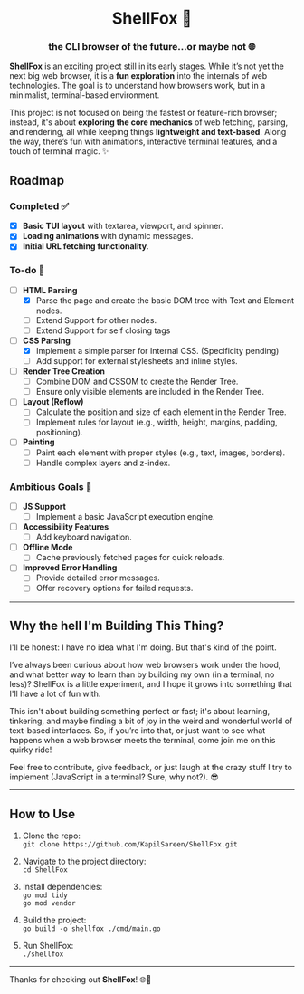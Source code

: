 <p align="center">
  <h1 align="center">ShellFox 🚀</h1>
<h3 align="center">the CLI browser of the future...or maybe not 🌐</h3>
</p>


**ShellFox** is an exciting project still in its early stages. While it’s not yet the next big web browser, it is a **fun exploration** into the internals of web technologies. The goal is to understand how browsers work, but in a minimalist, terminal-based environment.

This project is not focused on being the fastest or feature-rich browser; instead, it's about **exploring the core mechanics** of web fetching, parsing, and rendering, all while keeping things **lightweight and text-based**. Along the way, there’s fun with animations, interactive terminal features, and a touch of terminal magic. ✨



## Roadmap

### Completed ✅
- [x] **Basic TUI layout** with textarea, viewport, and spinner.
- [x] **Loading animations** with dynamic messages.
- [x] **Initial URL fetching functionality**.

### To-do 🚧
- [ ] **HTML Parsing**
  - [x] Parse the page and create the basic DOM tree with Text and Element nodes.
  - [ ] Extend Support for other nodes.
  - [ ] Extend Support for self closing tags
- [ ] **CSS Parsing**
  - [x] Implement a simple parser for Internal CSS. (Specificity pending)
  - [ ] Add support for external stylesheets and inline styles.
- [ ] **Render Tree Creation**
  - [ ] Combine DOM and CSSOM to create the Render Tree.
  - [ ] Ensure only visible elements are included in the Render Tree.
- [ ] **Layout (Reflow)**
  - [ ] Calculate the position and size of each element in the Render Tree.
  - [ ] Implement rules for layout (e.g., width, height, margins, padding, positioning).
- [ ] **Painting**
  - [ ] Paint each element with proper styles (e.g., text, images, borders).
  - [ ] Handle complex layers and z-index.

### Ambitious Goals 📝
- [ ] **JS Support**
  - [ ] Implement a basic JavaScript execution engine.
- [ ] **Accessibility Features**
  - [ ] Add keyboard navigation.
- [ ] **Offline Mode**
  - [ ] Cache previously fetched pages for quick reloads.
- [ ] **Improved Error Handling**
  - [ ] Provide detailed error messages.
  - [ ] Offer recovery options for failed requests.

---

## Why the hell I'm Building This Thing?

I'll be honest: I have no idea what I'm doing. But that's kind of the point.

I’ve always been curious about how web browsers work under the hood, and what better way to learn than by building my own (in a terminal, no less)? ShellFox is a little experiment, and I hope it grows into something that I'll have a lot of fun with. 

This isn't about building something perfect or fast; it's about learning, tinkering, and maybe finding a bit of joy in the weird and wonderful world of text-based interfaces. So, if you’re into that, or just want to see what happens when a web browser meets the terminal, come join me on this quirky ride!

Feel free to contribute, give feedback, or just laugh at the crazy stuff I try to implement (JavaScript in a terminal? Sure, why not?). 😎

---

## How to Use

1. Clone the repo:  
   `git clone https://github.com/KapilSareen/ShellFox.git`

2. Navigate to the project directory:  
   `cd ShellFox`

3. Install dependencies:  
   `go mod tidy`  
   `go mod vendor`
4. Build the project:  
   `go build -o shellfox ./cmd/main.go`

5. Run ShellFox:  
   `./shellfox`

---

Thanks for checking out **ShellFox**! 🌐🐾
